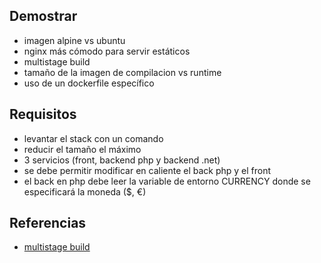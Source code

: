 

## Demostrar

* imagen alpine vs ubuntu
* nginx más cómodo para servir estáticos
* multistage build
* tamaño de la imagen de compilacion vs runtime
* uso de un dockerfile específico


## Requisitos

* levantar el stack con un comando
* reducir el tamaño el máximo
* 3 servicios (front, backend php y backend .net)
* se debe permitir modificar en caliente el back php y el front
* el back en php debe leer la variable de entorno CURRENCY donde se especificará la moneda ($, €)

## Referencias

* [multistage build](https://docs.docker.com/develop/develop-images/multistage-build/)